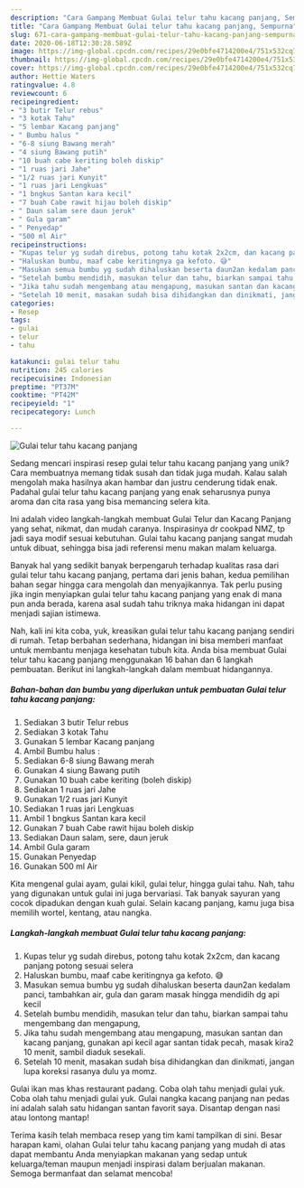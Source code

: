 ```yaml
---
description: "Cara Gampang Membuat Gulai telur tahu kacang panjang, Sempurna"
title: "Cara Gampang Membuat Gulai telur tahu kacang panjang, Sempurna"
slug: 671-cara-gampang-membuat-gulai-telur-tahu-kacang-panjang-sempurna
date: 2020-06-18T12:30:28.589Z
image: https://img-global.cpcdn.com/recipes/29e0bfe4714200e4/751x532cq70/gulai-telur-tahu-kacang-panjang-foto-resep-utama.jpg
thumbnail: https://img-global.cpcdn.com/recipes/29e0bfe4714200e4/751x532cq70/gulai-telur-tahu-kacang-panjang-foto-resep-utama.jpg
cover: https://img-global.cpcdn.com/recipes/29e0bfe4714200e4/751x532cq70/gulai-telur-tahu-kacang-panjang-foto-resep-utama.jpg
author: Hettie Waters
ratingvalue: 4.8
reviewcount: 6
recipeingredient:
- "3 butir Telur rebus"
- "3 kotak Tahu"
- "5 lembar Kacang panjang"
- " Bumbu halus "
- "6-8 siung Bawang merah"
- "4 siung Bawang putih"
- "10 buah cabe keriting boleh diskip"
- "1 ruas jari Jahe"
- "1/2 ruas jari Kunyit"
- "1 ruas jari Lengkuas"
- "1 bngkus Santan kara kecil"
- "7 buah Cabe rawit hijau boleh diskip"
- " Daun salam sere daun jeruk"
- " Gula garam"
- " Penyedap"
- "500 ml Air"
recipeinstructions:
- "Kupas telur yg sudah direbus, potong tahu kotak 2x2cm, dan kacang panjang potong sesuai selera"
- "Haluskan bumbu, maaf cabe keritingnya ga kefoto. 😅"
- "Masukan semua bumbu yg sudah dihaluskan beserta daun2an kedalam panci, tambahkan air, gula dan garam masak hingga mendidih dg api kecil"
- "Setelah bumbu mendidih, masukan telur dan tahu, biarkan sampai tahu mengembang dan mengapung,"
- "Jika tahu sudah mengembang atau mengapung, masukan santan dan kacang panjang, gunakan api kecil agar santan tidak pecah, masak kira2 10 menit, sambil diaduk sesekali."
- "Setelah 10 menit, masakan sudah bisa dihidangkan dan dinikmati, jangan lupa koreksi rasanya dulu ya momz."
categories:
- Resep
tags:
- gulai
- telur
- tahu

katakunci: gulai telur tahu 
nutrition: 245 calories
recipecuisine: Indonesian
preptime: "PT37M"
cooktime: "PT42M"
recipeyield: "1"
recipecategory: Lunch

---
```



![Gulai telur tahu kacang panjang](https://img-global.cpcdn.com/recipes/29e0bfe4714200e4/751x532cq70/gulai-telur-tahu-kacang-panjang-foto-resep-utama.jpg)

Sedang mencari inspirasi resep gulai telur tahu kacang panjang yang unik? Cara membuatnya memang tidak susah dan tidak juga mudah. Kalau salah mengolah maka hasilnya akan hambar dan justru cenderung tidak enak. Padahal gulai telur tahu kacang panjang yang enak seharusnya punya aroma dan cita rasa yang bisa memancing selera kita.

Ini adalah video langkah-langkah membuat Gulai Telur dan Kacang Panjang yang sehat, nikmat, dan mudah caranya. Inspirasinya dr cookpad NMZ, tp jadi saya modif sesuai kebutuhan. Gulai tahu kacang panjang sangat mudah untuk dibuat, sehingga bisa jadi referensi menu makan malam keluarga.

Banyak hal yang sedikit banyak berpengaruh terhadap kualitas rasa dari gulai telur tahu kacang panjang, pertama dari jenis bahan, kedua pemilihan bahan segar hingga cara mengolah dan menyajikannya. Tak perlu pusing jika ingin menyiapkan gulai telur tahu kacang panjang yang enak di mana pun anda berada, karena asal sudah tahu triknya maka hidangan ini dapat menjadi sajian istimewa.


Nah, kali ini kita coba, yuk, kreasikan gulai telur tahu kacang panjang sendiri di rumah. Tetap berbahan sederhana, hidangan ini bisa memberi manfaat untuk membantu menjaga kesehatan tubuh kita. Anda bisa membuat Gulai telur tahu kacang panjang menggunakan 16 bahan dan 6 langkah pembuatan. Berikut ini langkah-langkah dalam membuat hidangannya.

<!--inarticleads1-->

##### Bahan-bahan dan bumbu yang diperlukan untuk pembuatan Gulai telur tahu kacang panjang:

1. Sediakan 3 butir Telur rebus
1. Sediakan 3 kotak Tahu
1. Gunakan 5 lembar Kacang panjang
1. Ambil  Bumbu halus :
1. Sediakan 6-8 siung Bawang merah
1. Gunakan 4 siung Bawang putih
1. Gunakan 10 buah cabe keriting (boleh diskip)
1. Sediakan 1 ruas jari Jahe
1. Gunakan 1/2 ruas jari Kunyit
1. Sediakan 1 ruas jari Lengkuas
1. Ambil 1 bngkus Santan kara kecil
1. Gunakan 7 buah Cabe rawit hijau boleh diskip
1. Sediakan  Daun salam, sere, daun jeruk
1. Ambil  Gula garam
1. Gunakan  Penyedap
1. Gunakan 500 ml Air


Kita mengenal gulai ayam, gulai kikil, gulai telur, hingga gulai tahu. Nah, tahu yang digunakan untuk gulai ini juga bervariasi. Tak banyak sayuran yang cocok dipadukan dengan kuah gulai. Selain kacang panjang, kamu juga bisa memilih wortel, kentang, atau nangka. 

<!--inarticleads2-->

##### Langkah-langkah membuat Gulai telur tahu kacang panjang:

1. Kupas telur yg sudah direbus, potong tahu kotak 2x2cm, dan kacang panjang potong sesuai selera
1. Haluskan bumbu, maaf cabe keritingnya ga kefoto. 😅
1. Masukan semua bumbu yg sudah dihaluskan beserta daun2an kedalam panci, tambahkan air, gula dan garam masak hingga mendidih dg api kecil
1. Setelah bumbu mendidih, masukan telur dan tahu, biarkan sampai tahu mengembang dan mengapung,
1. Jika tahu sudah mengembang atau mengapung, masukan santan dan kacang panjang, gunakan api kecil agar santan tidak pecah, masak kira2 10 menit, sambil diaduk sesekali.
1. Setelah 10 menit, masakan sudah bisa dihidangkan dan dinikmati, jangan lupa koreksi rasanya dulu ya momz.


Gulai ikan mas khas restaurant padang. Coba olah tahu menjadi gulai yuk. Coba olah tahu menjadi gulai yuk. Gulai nangka kacang panjang nan pedas ini adalah salah satu hidangan santan favorit saya. Disantap dengan nasi atau lontong mantap! 

Terima kasih telah membaca resep yang tim kami tampilkan di sini. Besar harapan kami, olahan Gulai telur tahu kacang panjang yang mudah di atas dapat membantu Anda menyiapkan makanan yang sedap untuk keluarga/teman maupun menjadi inspirasi dalam berjualan makanan. Semoga bermanfaat dan selamat mencoba!
